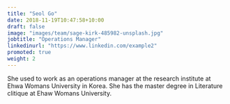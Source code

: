 ```yaml
---
title: "Seol Go"
date: 2018-11-19T10:47:58+10:00
draft: false
image: "images/team/sage-kirk-485982-unsplash.jpg"
jobtitle: "Operations Manager"
linkedinurl: "https://www.linkedin.com/example2"
promoted: true
weight: 2
---
```


She used to work as an operations manager at the research institute at Ehwa Womans University in Korea. She has the master degree in Literature clitique at Ehaw Womans University.
